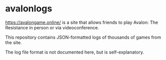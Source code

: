 # avalonlogs

https://avalongame.online/ is a site that allows friends to play Avalon: The Resistance in person or via videoconference.

This repository contains JSON-formatted logs of thousands of games from the site.

The log file format is not documented here, but is self-explanatory.
